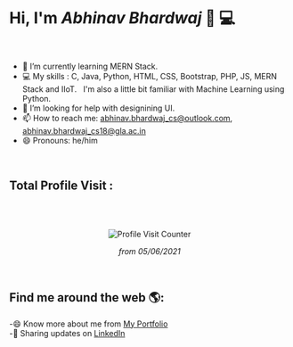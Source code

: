 # Hi, I'm *Abhinav Bhardwaj* 👋 💻

 <br />
 
- 🌱 I’m currently learning MERN Stack.
- 💻 My skills : C, Java, Python, HTML, CSS, Bootstrap, PHP, JS, MERN Stack and IIoT. &nbsp; I'm also a little bit familiar with Machine Learning using Python. 
- 🤔 I’m looking for help with designining UI.
- 📫 How to reach me: abhinav.bhardwaj_cs@outlook.com, abhinav.bhardwaj_cs18@gla.ac.in
- 😄 Pronouns: he/him


<br />

## Total Profile Visit :
<br /><br />
 <div align="center"> 
 
![Profile Visit Counter](https://visitor-badge.glitch.me/badge?page_id=Abhinav-Bhardwaj-09.visit-counter) 
 
 *from 05/06/2021* 
</div>
<br>

## Find me around the web 🌎:
-😄 Know more about me from <a href="https://www.linkedin.com/in/abhinav-bhardwaj-09/">My Portfolio</a><br/>
-💼 Sharing updates on <a href="https://www.linkedin.com/in/abhinav-bhardwaj-09/">LinkedIn</a> 

